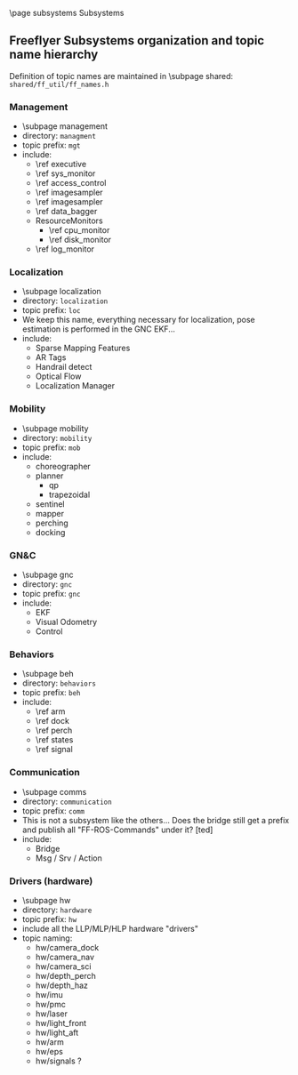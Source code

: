 \page subsystems Subsystems

## Freeflyer Subsystems organization and topic name hierarchy

Definition of topic names are maintained in \subpage shared:<br>
  `shared/ff_util/ff_names.h`

### Management
  - \subpage management
  - directory: `managment`
  - topic prefix: `mgt`
  - include:
    - \ref executive
    - \ref sys_monitor
    - \ref access_control
    - \ref imagesampler
    - \ref imagesampler
    - \ref data_bagger
    - ResourceMonitors
      - \ref cpu_monitor
      - \ref disk_monitor
    - \ref log_monitor

### Localization
  - \subpage localization
  - directory: `localization`
  - topic prefix: `loc`
  - We keep this name, everything necessary for localization, pose estimation is performed in the GNC EKF...
  - include:
    - Sparse Mapping Features
    - AR Tags
    - Handrail detect
    - Optical Flow
    - Localization Manager

### Mobility
  - \subpage mobility
  - directory: `mobility`
  - topic prefix: `mob`
  - include:
    - choreographer
    - planner
      + qp
      + trapezoidal
    - sentinel
    - mapper
    - perching
    - docking

### GN&C
  - \subpage gnc
  - directory: `gnc`
  - topic prefix: `gnc`
  - include:
    - EKF
    - Visual Odometry
    - Control

### Behaviors
  - \subpage beh
  - directory: `behaviors`
  - topic prefix: `beh`
  - include:
    - \ref arm
    - \ref dock
    - \ref perch
    - \ref states
    - \ref signal

### Communication
  - \subpage comms
  - directory: `communication`
  - topic prefix: `comm`
  - This is not a subsystem like the others... Does the bridge still get a prefix and publish all "FF-ROS-Commands" under it? [ted]
  - include:
    - Bridge
    - Msg / Srv / Action

### Drivers (hardware)
  - \subpage hw
  - directory: `hardware`
  - topic prefix: `hw`
  - include all the LLP/MLP/HLP hardware "drivers"
  - topic naming:
    - hw/camera_dock
    - hw/camera_nav
    - hw/camera_sci
    - hw/depth_perch
    - hw/depth_haz
    - hw/imu
    - hw/pmc
    - hw/laser
    - hw/light_front
    - hw/light_aft
    - hw/arm
    - hw/eps
    - hw/signals ?
